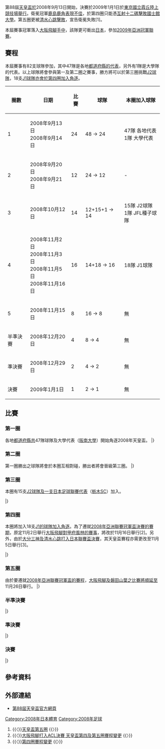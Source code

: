 第88屆[天皇盃於](../Page/天皇盃.md "wikilink")2008年9月13日開始，決賽於2009年1月1日於[東京](../Page/東京.md "wikilink")[國立霞丘陸上競技場舉行](../Page/國立霞丘陸上競技場.md "wikilink")。衛冕冠軍[鹿島鹿角表現不佳](../Page/鹿島鹿角.md "wikilink")，於第四圈只能憑[互射十二碼擊敗](../Page/互射十二碼.md "wikilink")[國士館大學](../Page/國士館大學.md "wikilink")。第五圈更被[清水心跳擊敗](../Page/清水心跳.md "wikilink")，宣告衛冕失敗\[1\]。

本屆賽事冠軍落入[大阪飛腳手中](../Page/大阪飛腳.md "wikilink")，該隊更可衝出[日本](../Page/日本.md "wikilink")，參加[2009年亞洲冠軍聯賽](../Page/2009年亞洲冠軍聯賽.md "wikilink")。

## 賽程

本屆賽事有82支球隊參加，其中47隊是各地[都道府縣的代表](../Page/都道府縣.md "wikilink")，另外有1隊是大學隊的代表。以上球隊將會參與第一及第二圈之賽事，勝方將可以於第三圈挑戰[J2球隊](../Page/日本職業足球聯賽.md "wikilink")，18支[J1球隊亦會於第四圈加入角逐](../Page/日本職業足球聯賽.md "wikilink")。

<table>
<thead>
<tr class="header">
<th><p>圈數</p></th>
<th><p>日期</p></th>
<th><p>比賽</p></th>
<th><p>球隊</p></th>
<th><p>本圈加入球隊</p></th>
</tr>
</thead>
<tbody>
<tr class="odd">
<td><p>1</p></td>
<td><p>2008年9月13日<br />
2008年9月14日</p></td>
<td><p>24</p></td>
<td><p>48 → 24</p></td>
<td><p>47隊 各地代表<br />
1隊 大學代表</p></td>
</tr>
<tr class="even">
<td><p>2</p></td>
<td><p>2008年9月20日<br />
2008年9月21日</p></td>
<td><p>12</p></td>
<td><p>24 → 12</p></td>
<td><p>-</p></td>
</tr>
<tr class="odd">
<td><p>3</p></td>
<td><p>2008年10月12日</p></td>
<td><p>14</p></td>
<td><p>12+15+1 → 14</p></td>
<td><p>15隊 J2球隊<br />
1隊 JFL種子球隊</p></td>
</tr>
<tr class="even">
<td><p>4</p></td>
<td><p>2008年11月2日<br />
2008年11月3日<br />
2008年11月5日<br />
2008年11月16日</p></td>
<td><p>16</p></td>
<td><p>14+18 → 16</p></td>
<td><p>18隊 J1球隊</p></td>
</tr>
<tr class="odd">
<td><p>5</p></td>
<td><p>2008年11月15日</p></td>
<td><p>8</p></td>
<td><p>16 → 8</p></td>
<td><p>無</p></td>
</tr>
<tr class="even">
<td><p>半準決賽</p></td>
<td><p>2008年12月20日</p></td>
<td><p>4</p></td>
<td><p>8 → 4</p></td>
<td><p>無</p></td>
</tr>
<tr class="odd">
<td><p>準決賽</p></td>
<td><p>2008年12月29日</p></td>
<td><p>2</p></td>
<td><p>4 → 2</p></td>
<td><p>無</p></td>
</tr>
<tr class="even">
<td><p>決賽</p></td>
<td><p>2009年1月1日</p></td>
<td><p>1</p></td>
<td><p>2 → 1</p></td>
<td><p>無</p></td>
</tr>
</tbody>
</table>

## 比賽

### 第一圈

各地[都道府縣共](../Page/都道府縣.md "wikilink")47隊球隊及大學代表（[阪南大學](../Page/阪南大學.md "wikilink")）開始角逐2008年天皇盃。
                         |}

### 第二圈

第一圈勝出之球隊將會於本圈互相對碰，勝出者將會晉級第三圈。              |}

### 第三圈

本圈有15支[J2球隊及一支](../Page/日本職業足球聯賽.md "wikilink")[日本足球聯賽代表](../Page/日本足球聯賽.md "wikilink")（[栃木SC](../Page/栃木SC.md "wikilink")）加入。

|}

### 第四圈

本圈將加入18支[J1的球隊加入角逐](../Page/日本職業足球聯賽.md "wikilink")。為了遷就[2008年亞洲聯賽冠軍盃決賽的賽期](../Page/2008年亞洲聯賽冠軍盃.md "wikilink")，原定11月2日舉行[大阪飛腳對](../Page/大阪飛腳.md "wikilink")[甲府風林的賽事](../Page/甲府風林.md "wikilink")，將改於11月16日舉行\[2\]。另外，由於[大分三神及](../Page/大分三神.md "wikilink")[清水心跳打入](../Page/清水心跳.md "wikilink")[日本聯賽盃決賽](../Page/日本聯賽盃.md "wikilink")，其天皇盃賽程亦需更改至11月5日舉行\[3\]。

|}

### 第五圈

由於要遷就[2008年亞洲聯賽冠軍盃的賽程](../Page/2008年亞洲聯賽冠軍盃.md "wikilink")，[大阪飛腳及](../Page/大阪飛腳.md "wikilink")[磐田山葉之比賽將順延至](../Page/磐田山葉.md "wikilink")11月26日舉行。
         |}

### 半準決賽

|}

### 準決賽

|}

### 決賽

|}

## 參考資料

## 外部連結

  - [第88屆天皇盃官方網頁](http://www.jfa.or.jp/match/matches/2008/tennouhai/index.html)


[Category:2008年日本體育](https://zh.wikipedia.org/wiki/Category:2008年日本體育 "wikilink")
[Category:2008年足球](https://zh.wikipedia.org/wiki/Category:2008年足球 "wikilink")

1.  {{〈}}[天皇盃第五圈](http://www.so-net.ne.jp/antlers/game_data/game/2008/ep_cup_05.html)
    {{〉}}
2.  {{〈}}[大阪飛腳打入ACL決賽
    天皇盃第四及第五圈賽程變更](http://www.jfa.or.jp/match/topics/c20080908_1.html)
    {{〉}}
3.  {{〈}}[第四圈賽程變更](http://www.jfa.or.jp/match/topics/c20080908_1.html)
    {{〉}}